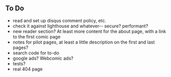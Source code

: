 ## To Do

* read and set up disqus comment policy, etc.
* check it against lighthouse and whatever-- secure? performant?
* new reader section? At least more content for the about page, with a link to the first comic page
* notes for pilot pages, at least a little description on the first and last pages?
* search code for to-do
* google ads? Webcomic ads?
* tests?
* real 404 page
